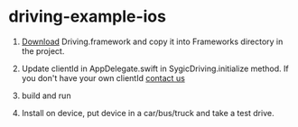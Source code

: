 # driving-example-ios

1. [Download](https://public.repo.sygic.com/repository/maven-sygic-releases/com/sygic/driving/driving-lib/1.0.0-beta/driving-lib-1.0.0-beta-ios.zip) Driving.framework and copy it into Frameworks directory in the project. 


2. Update clientId in AppDelegate.swift in SygicDriving.initialize method. If you don't have your own clientId [contact us](https://public.repo.sygic.com/repository/maven-sygic-releases/com/sygic/driving/driving-lib/1.0.0-beta/driving-lib-1.0.0-beta-ios.zip)

3. build and run

4. Install on device, put device in a car/bus/truck and take a test drive.

